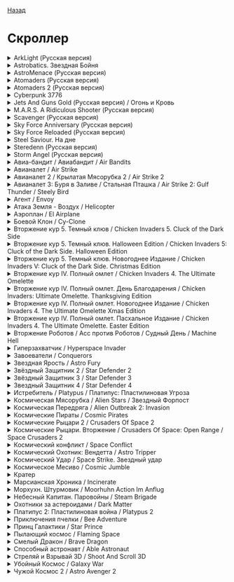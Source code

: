 [Назад](../README.md)

# Скроллер
<details>
  <summary>ArkLight (Русская версия)</summary>

| Жанр | Скроллер |
| - | - |
| URL | https://cloud.mail.ru/public/L4Ax/kvSqbGSb9/ArkLight%20%28%D0%A0%D1%83%D1%81%D1%81%D0%BA%D0%B0%D1%8F%20%D0%B2%D0%B5%D1%80%D1%81%D0%B8%D1%8F%29 |

> ArkLight - Интересный симбиоз скролл-шутера и арканоида. Проложите свой путь сквозь десятки разрушенных городов.
</details>

<details>
  <summary>Astrobatics. Звездная Бойня</summary>

| Жанр | Скроллер |
| - | - |
| URL | https://cloud.mail.ru/public/L4Ax/kvSqbGSb9/Astrobatics.%20%D0%97%D0%B2%D0%B5%D0%B7%D0%B4%D0%BD%D0%B0%D1%8F%20%D0%91%D0%BE%D0%B9%D0%BD%D1%8F |

> На космическом истребителе, вооруженном по последнему слову военной техники, игрок будет прокладывать себе дорогу через ад глобальной космической войны. Для уничтожения безжалостных захватчиков все средства хороши: лазеры, ракеты, кормовые пушки, бластеры веерной стрельбы и многое другое. Различные бонусы позволят модернизировать вооружение и защиту корабля, а истребление пары сотен противников даст дополнительную жизнь. Игроку стоит быть предельно внимательным, пролетая мимо неизвестных планет, ведь именно на них находятся основные оборонительные силы инопланетян, ракетные установки и метеоритные заводы, а окрестности всегда патрулирует парочка крейсеров.
</details>

<details>
  <summary>AstroMenace (Русская версия)</summary>

| Жанр | Скроллер |
| - | - |
| URL | https://cloud.mail.ru/public/L4Ax/kvSqbGSb9/AstroMenace%20%28%D0%A0%D1%83%D1%81%D1%81%D0%BA%D0%B0%D1%8F%20%D0%B2%D0%B5%D1%80%D1%81%D0%B8%D1%8F%29 |

> Любишь галактические игры? 22 уникальных корабля, 19 различных систем вооружения, 15 миссий, более 100 типов врагов, более 100 минут игрового времени, 3D графика - это не мечта заядлого любителя "стрелялок", а игра AstroMenace! В этой галактической игре тебе предстоит пройти 15 сложных, но интересных миссий и сразиться с огромным количеством врагов, каждый из которых не будет похож на предыдущего. Уникальное оружие, у каждого своя система защиты и нападения, свой стиль борьбы. В AstroMenace война будет жаркой!
</details>

<details>
  <summary>Atomaders (Русская версия)</summary>

| Жанр | Скроллер |
| - | - |
| URL | https://cloud.mail.ru/public/L4Ax/kvSqbGSb9/Atomaders%20%28%D0%A0%D1%83%D1%81%D1%81%D0%BA%D0%B0%D1%8F%20%D0%B2%D0%B5%D1%80%D1%81%D0%B8%D1%8F%29 |

> Проберитесь сквозь вражеские волны захватчиков и освободите планеты своей системы от иностранного вторжения киборгов! Почувствуйте непобедимую власть своего вооружения, разрушая киборгов и получая экстра-оружие. Почувствуйте гордость, когда главный фрегат захватчиков распадется на части под вашим огнем, которое найдет самое уязвимое место врага. Или убьете вы, или убьют вас!
</details>

<details>
  <summary>Atomaders 2 (Русская версия)</summary>

| Жанр | Скроллер |
| - | - |
| URL | https://cloud.mail.ru/public/L4Ax/kvSqbGSb9/Atomaders%202%20%28%D0%A0%D1%83%D1%81%D1%81%D0%BA%D0%B0%D1%8F%20%D0%B2%D0%B5%D1%80%D1%81%D0%B8%D1%8F%29 |

> Вторая часть добротного космического шутера. Мы думали, что навсегда прогнали пришельцев из из ближайшего космоса... до того дня, когда ваш патрульный корабль не обнаружил врата, ведущие в неизвестный сектор галактики. Теперь вы должны отразить атаки кибер-армии захватчиков, которые уже готовятся к завоеванию Земли. Используйте вражеское вооружение, найдите уязвимости громадных вражеских кораблей и перехватите контроль над их системой телепортации - защитите человечество любой ценой! В игре 11 длинных уровней, множество видов оружия и дополнительных возможностей, сложные боссы и впечатляющая 3D-графика, и вся полная оригинальная озвучка!
</details>

<details>
  <summary>Cyberpunk 3776</summary>

| Жанр | Скроллер |
| - | - |
| URL | https://cloud.mail.ru/public/L4Ax/kvSqbGSb9/Cyberpunk%203776 |

> Сражайся в космосе против толп дроидов в 3776 году. Твой штурмовой Киберпанк оснащен мощным оружием, а так же можно прокачивать его характеристики, чтобы увеличить боевую мощь. Кроме дроидов опасность могут составлять летящие обломки, которые можно облететь или уничтожить.
</details>

<details>
  <summary>Jets And Guns Gold (Русская версия) / Огонь и Кровь</summary>

| Жанр | Скроллер |
| - | - |
| URL | https://cloud.mail.ru/public/L4Ax/kvSqbGSb9/Jets%20And%20Guns%20Gold%20%28%D0%A0%D1%83%D1%81%D1%81%D0%BA%D0%B0%D1%8F%20%D0%B2%D0%B5%D1%80%D1%81%D0%B8%D1%8F%29 |

> Jets’n’Guns - один из лучших представителей аркадного жанра, обладающий невероятно красочной графикой, сочным звуком и забойным металлическим саундтреком от Machinae Supremacy. В этой футуристической игре вам предстоит стать пилотом космического корабля, вихрем пронестись по десятку планет и сразить орды врагов, оставив после себя только дымящиеся развалины и обломки.
</details>

<details>
  <summary>M.A.R.S. A Ridiculous Shooter (Русская версия)</summary>

| Жанр | Скроллер |
| - | - |
| URL | https://cloud.mail.ru/public/L4Ax/kvSqbGSb9/M.A.R.S.%20%D0%90%20Ridiculous%20Shooter%20%28%D0%A0%D1%83%D1%81%D1%81%D0%BA%D0%B0%D1%8F%20%D0%B2%D0%B5%D1%80%D1%81%D0%B8%D1%8F%29 |

> К 3547 году наступил мир во всем мире, но вот за пределами видимого пространства гремела Великая Война, которая таинственным образом задевает наш идеальный мир зайчиков и цветочков. Вот вам и предстоит защищать родные звездные системы от всяческих захватчиков. Игра выглядит очень качественно и эффектно.
</details>

<details>
  <summary>Scavenger (Русская версия)</summary>

| Жанр | Скроллер |
| - | - |
| URL | https://cloud.mail.ru/public/L4Ax/kvSqbGSb9/Scavenger%20%28%D0%A0%D1%83%D1%81%D1%81%D0%BA%D0%B0%D1%8F%20%D0%B2%D0%B5%D1%80%D1%81%D0%B8%D1%8F%29 |

> Сражайтесь с инопланетянами в 80 секторах, чтобы выбраться на свободу! Выберите один из 5 режимов игры, чтобы проверить свои способности управления кораблём! Двигайтесь быстро, стреляйте и уничтожайте своих врагов, проберитесь через все 80 секторов, чтобы найти источник энергии. Увлекательный геймплей в сочетании с высококачественным дизайном и захватывающими уровнями делают игру абсолютно не похожей на все остальные!
</details>

<details>
  <summary>Sky Force Anniversary (Русская версия)</summary>

| Жанр | Скроллер |
| - | - |
| URL | https://cloud.mail.ru/public/L4Ax/kvSqbGSb9/Sky%20Force%20Anniversary%20%28%D0%A0%D1%83%D1%81%D1%81%D0%BA%D0%B0%D1%8F%20%D0%B2%D0%B5%D1%80%D1%81%D0%B8%D1%8F%29 |

> Легендарная игра возвращается, чтобы отметить свою 10-летнюю годовщину в обновлённом, полностью переделанном, супер разрушающем стиле. На этот раз вам вновь предстоит пережить незабываемое приключение вместе с нашим экипажем космического корабля, и во время него встретиться с небывалым количеством врагов и противников, которые оказывают вам серьёзнейшее сопротивление. Сочетая популярность классических аркад со стрельбой с новейшими технологиями, Sky Force Anniversary предлагает необыкновенный шутер с невероятным новым социальным геймплеем.
</details>

<details>
  <summary>Sky Force Reloaded (Русская версия)</summary>

| Жанр | Скроллер |
| - | - |
| URL | https://cloud.mail.ru/public/L4Ax/kvSqbGSb9/Sky%20Force%20Reloaded%20%28%D0%A0%D1%83%D1%81%D1%81%D0%BA%D0%B0%D1%8F%20%D0%B2%D0%B5%D1%80%D1%81%D0%B8%D1%8F%29 |

> Sky Force Reloaded - отличный представитель жанра "скролл-шутер" с красивой графикой, насыщенным, но не раздражающим геймплеем. Постоянный экшен, взрывы, куча врагов и разнообразные боссы просто не дадут вам скучать. 9 разновидностей истребителей, среди которых вы точно найдете что-то под свой стиль игры. Также огромное количество всевозможного оружия, которое можно установить на свой самолет. Все это отлично разнообразит игру и заставляет постоянно к чему-то стремиться. Если хотите отличную аркадную стрелялку, тогда качайте Sky Force Reloaded!
</details>

<details>
  <summary>Steel Saviour. На дне</summary>

| Жанр | Скроллер |
| - | - |
| URL | https://cloud.mail.ru/public/L4Ax/kvSqbGSb9/Steel%20Saviour.%20%D0%9D%D0%B0%20%D0%B4%D0%BD%D0%B5 |

> Рев турбореактивных двигателей разрывает барабанные перепонки, но это мелочь, на которую не стоит обращать внимание! Пилоту фантастического подземного истребителя не нужен абсолютный слух. Штурвал рвется из рук, и вот тут уже нельзя дать слабину. Пулеметы раскалены, палец, кажется сросся с гашеткой! Бомбы разносят в кашу вражеские строения, полчища перехватчиков пытаются остановит вас, но годы обучения в элитной школе спецназа не прошли даром. Груды искареженного железа падают в бездну, трусливые враги отправляются вслед за ними. Вы продолжаете миссию очищения мира от коварных злодеев и ужасных монстров! Подземный Ад будет разрушен!
</details>

<details>
  <summary>Steredenn (Русская версия)</summary>

| Жанр | Скроллер |
| - | - |
| URL | https://cloud.mail.ru/public/L4Ax/kvSqbGSb9/Steredenn%20%28%D0%A0%D1%83%D1%81%D1%81%D0%BA%D0%B0%D1%8F%20%D0%B2%D0%B5%D1%80%D1%81%D0%B8%D1%8F%29 |

> Все как многие любят: космос, пиксели, куча врагов и мощные пушки. Steredenn – это отличный представитель Shoot'em up жанра. Самые различные враги и сложные интересные боссы, которые бросают вызов и заставляют вас возвращаться к игре снова и снова пока не одолеете босса. Скучно играть одному - не беда, в игре есть возможность позвать друга (режим разделенного экрана) и проверить свои навыки в компании другого игрока. На первый взгляд Steredenn может показаться очередной пиксельной подделкой, но игра получила престижные награды и хорошие оценки игроков. Так что, вам точно стоит попробовать!
</details>

<details>
  <summary>Storm Angel (Русская версия)</summary>

| Жанр | Скроллер |
| - | - |
| URL | https://cloud.mail.ru/public/L4Ax/kvSqbGSb9/Storm%20Angel%20%28%D0%A0%D1%83%D1%81%D1%81%D0%BA%D0%B0%D1%8F%20%D0%B2%D0%B5%D1%80%D1%81%D0%B8%D1%8F%29 |

> Аркадный скроллер. Управление клавиатурой или джойстиком. Космический кораблик "Storm Angel" борется с коварными инопланетянами, расстреливая их сначала над земными колониями, а затем и над алиенскими планетами. Стандартный путь космического самурая. Все действо разделено на 13 уровней (4 эпизода + финал), в конце каждого нас ждет или босс, или просто мощная толпа врагов.
</details>

<details>
  <summary>Авиа-бандит / Авиабандит / Air Bandits</summary>

| Жанр | Скроллер |
| - | - |
| URL | https://cloud.mail.ru/public/L4Ax/kvSqbGSb9/%D0%90%D0%B2%D0%B8%D0%B0-%D0%B1%D0%B0%D0%BD%D0%B4%D0%B8%D1%82 |

> Эта воздушная аркада перенесет вас в самый центр ожесточенного военного конфликта. Бои между двумя государствами длятся уже не первый год, но никому не удается одержать верх. Вам предстоит отправиться в опасный рейд по вражеским тылам, чтобы сломить сопротивление противника и изменить ход всей войны.
</details>

<details>
  <summary>Авианалет / Air Strike</summary>

| Жанр | Скроллер |
| - | - |
| URL | https://cloud.mail.ru/public/L4Ax/kvSqbGSb9/%D0%90%D0%B2%D0%B8%D0%B0%D0%9D%D0%B0%D0%BB%D0%B5%D1%82 |

> В этой трехмерной компьютерной аркаде вам предстоит выполнить очень ответственную миссию — уничтожить боевую технику, оружейные фабрики и сопутствующую инфраструктуру опасной террористической организации N.I.T.O. Действовать придется в одиночку, а противник не дремлет: все оружейные заводы находятся под защитой мощных зенитных систем и вражеских военно-воздушных сил. Чтобы выжить в этом сражении — положитесь на свое летное мастерство и мощное вооружение вертолета: пулеметы, пушки и ракеты, свойства которых вы сможете улучшать при помощи бонусов.
</details>

<details>
  <summary>Авианалет 2 / Крылатая Мясорубка 2 / Air Strike 2</summary>

| Жанр | Скроллер |
| - | - |
| URL | https://cloud.mail.ru/public/L4Ax/kvSqbGSb9/%D0%90%D0%B2%D0%B8%D0%B0%D0%9D%D0%B0%D0%BB%D0%B5%D1%82%202 |

> Несколько часов назад спутик наблюдения наших ВВС был сбит неопознанной ракетой. Сенсоры установили, что она была запущена с хорошо замаскированной базы террористической группировки N.I.T.O. Вам поручено прорваться к этой цели сквозь плотных заградительный огонь вражеских батарей и уничтожить ее. Однако выполнить миссию непросто — все подступы к базе охраняет не только легкая техника, но и авианосцы, и огромные танки-крепости. Одолеть столь серьезных противников вам помогут 6 новейших вертолетов, оснащенных боевыми лазерами, скорострельными ракетницами и другим супероружием.
</details>

<details>
  <summary>Авианалет 3: Буря в Заливе / Стальная Пташка / Air Strike 2: Gulf Thunder / Steely Bird</summary>

| Жанр | Скроллер |
| - | - |
| URL | https://cloud.mail.ru/public/L4Ax/kvSqbGSb9/%D0%90%D0%B2%D0%B8%D0%B0%D0%BD%D0%B0%D0%BB%D0%B5%D1%82%203.%20%D0%91%D1%83%D1%80%D1%8F%20%D0%B2%20%D0%97%D0%B0%D0%BB%D0%B8%D0%B2%D0%B5 |

> Продолжение легендарной серии трехмерных аркадных шутеров. На этот раз террористы готовят свои страшные атаки на территории Ирака. Командование вооруженными силами узнает примерный район дислокации вражеской армии. Вам поручают для начала совершить разведывательный полет в этот район, и вы сразу же встречаете ожесточенный отпор. Всевозможная оборонительная техника – танки, джипы, катера, вертолеты – всеми силами стараются не пропустить вас в глубь своей территории.
</details>

<details>
  <summary>Агент / Envoy</summary>

| Жанр | Скроллер |
| - | - |
| URL | https://cloud.mail.ru/public/L4Ax/kvSqbGSb9/%D0%90%D0%B3%D0%B5%D0%BD%D1%82 |

> События происходят в космосе, где-то между планетами Земля и Альфа Центавра. После неизвестного аномального воздействия и нападения инопланетных сил, главный авианесущий крейсер погибает, но вам удается спастись на крупном истребителе и этот космический корабль, единственный шанс добраться домой.
</details>

<details>
  <summary>Атака Земля - Воздух / Helicopter</summary>

| Жанр | Скроллер |
| - | - |
| URL | https://cloud.mail.ru/public/L4Ax/kvSqbGSb9/%D0%90%D1%82%D0%B0%D0%BA%D0%B0%20%D0%97%D0%B5%D0%BC%D0%BB%D1%8F%20-%20%D0%92%D0%BE%D0%B7%D0%B4%D1%83%D1%85 |

> Ты пилот боевого вертолета, оснащенного тяжелым вооружением и специальными приборами для борьбы с врагом. Новые отряды террористов грозятся уничтожить жизнь на планете! Они построили новые военные заводы и технику для воплощения своих коварных замыслов. Тебе поручили ответственное задание стереть с лица земли секретные базы противника и фабрики по производству оружия. У тебя две цели выжить самому и ликвидировать как можно больше террористов. Командование будет помогать тебе с экипировкой и ракетными установками на твоем вертолете. Набирай очки и не забывай о звездах, которые остаются после уничтожения некоторой вражеской техники.
</details>

<details>
  <summary>Аэроплан / El Airplane</summary>

| Жанр | Скроллер |
| - | - |
| URL | https://cloud.mail.ru/public/L4Ax/kvSqbGSb9/%D0%90%D1%8D%D1%80%D0%BE%D0%BF%D0%BB%D0%B0%D0%BD |

> Главный герой этой игры — веселый и отважный пилот, которому предстоит сразиться с множеством странных, вредных, но очень смешных противников. Они кидаются в него шкафами, стреляют из пушек и сооружают воздушные преграды. Но, благодаря своему маневренному самолету, который вооружен двумя видами оружия, наш герой преодолеет любые опасности.
</details>

<details>
  <summary>Боевой Клон / Cy-Clone</summary>

| Жанр | Скроллер |
| - | - |
| URL | https://cloud.mail.ru/public/L4Ax/kvSqbGSb9/%D0%91%D0%BE%D0%B5%D0%B2%D0%BE%D0%B9%20%D0%BA%D0%BB%D0%BE%D0%BD |

> Необычный спейс-шутер с банальным сюжетом. Земля в опасности - приближается армия инопланетян, а человечество не может противопоставить буквально ничего против их продвинутых технологий. Вам доверено управление экспериментальным прототипом нового вида вооружения - сфера, способная клонировать чужие корабли и использовать силы врага против него самого. Теперь вы - единственная надежда планеты...
</details>

<details>
  <summary>Вторжение кур 5. Темный клюв / Chicken Invaders 5. Cluck of the Dark Side</summary>

| Жанр | Скроллер |
| - | - |
| URL | https://cloud.mail.ru/public/L4Ax/kvSqbGSb9/%D0%92%D1%82%D0%BE%D1%80%D0%B6%D0%B5%D0%BD%D0%B8%D0%B5%20%D0%BA%D1%83%D1%80%205.%20%D0%A2%D0%B5%D0%BC%D0%BD%D1%8B%D0%B9%20%D0%BA%D0%BB%D1%8E%D0%B2 |

> Дайте отпор наглым пернатым захватчикам, планирующим лишить Землю солнечного света! Уничтожайте налетающие одна за одной волны петухов, кур, цыплят и прочих неприятелей, отстреливая их из 13 видов оружия! Уворачивайтесь от их помета и яиц, ловите выпадающий провиант и золотые ключи, меняйте оружие по ходу боя – для того, чтобы выжить и спасти планету, придется хорошенько подвигаться! Готовы к сражениям? Куры уже на горизонте!
</details>

<details>
  <summary>Вторжение кур 5. Темный клюв. Halloween Edition / Chicken Invaders 5: Cluck of the Dark Side. Halloween Edition</summary>

| Жанр | Скроллер |
| - | - |
| URL | https://cloud.mail.ru/public/L4Ax/kvSqbGSb9/%D0%92%D1%82%D0%BE%D1%80%D0%B6%D0%B5%D0%BD%D0%B8%D0%B5%20%D0%BA%D1%83%D1%80%205.%20%D0%A2%D0%B5%D0%BC%D0%BD%D1%8B%D0%B9%20%D0%BA%D0%BB%D1%8E%D0%B2.%20Halloween%20Edition |

> Вы оказались в самом центре межгалактической войны людей и кур. Ваша миссия - отразить атаки агрессоров и предотвратить вторжение пернатых на Землю. У вас есть мобильный космический корабль, дизайн которого можно изменить на свой вкус, а также ультрасовременное оружие: вулканические пулеметы, плазменные винтовки и бомбометы. Удачи!
</details>

<details>
  <summary>Вторжение кур 5. Темный клюв. Новогоднее Издание / Chicken Invaders V: Cluck of the Dark Side. Christmas Edition</summary>

| Жанр | Скроллер |
| - | - |
| URL | https://cloud.mail.ru/public/L4Ax/kvSqbGSb9/%D0%92%D1%82%D0%BE%D1%80%D0%B6%D0%B5%D0%BD%D0%B8%D0%B5%20%D0%BA%D1%83%D1%80%205.%20%D0%A2%D0%B5%D0%BC%D0%BD%D1%8B%D0%B9%20%D0%BA%D0%BB%D1%8E%D0%B2.%20%D0%9D%D0%BE%D0%B2%D0%BE%D0%B3%D0%BE%D0%B4%D0%BD%D0%B5%D0%B5%20%D0%98%D0%B7%D0%B4%D0%B0%D0%BD%D0%B8%D0%B5 |

> Когда солнце садится в канун Рождества, каждый человек на Земле с нетерпением ждет рождественского утра. Но межгалактический куриный отряд снова нацелил свои клювы на Землю и вынашивает план, чтобы этот рассвет не наступил никогда. Нет открывания подарков на Рождество утром, нет катаний на санях и рождественского ужина. Нет, не бывать этому! Похоже, вам снова придется прийти на помощь землянам и спасти Рождество.
</details>

<details>
  <summary>Вторжение кур IV. Полный омлет / Chicken Invaders 4. The Ultimate Omelette</summary>

| Жанр | Скроллер |
| - | - |
| URL | https://cloud.mail.ru/public/L4Ax/kvSqbGSb9/%D0%92%D1%82%D0%BE%D1%80%D0%B6%D0%B5%D0%BD%D0%B8%D0%B5%20%D0%BA%D1%83%D1%80%20IV.%20%D0%9F%D0%BE%D0%BB%D0%BD%D1%8B%D0%B9%20%D0%BE%D0%BC%D0%BB%D0%B5%D1%82 |

> Я помню день вторжения слишком хорошо... Воспоминания еще горят глубоко, как пряный запах куриных крылышек. Они прибыли без предупреждения, их перья затемнили солнце...
</details>

<details>
  <summary>Вторжение кур IV. Полный омлет. День Благодарения / Chicken Invaders: Ultimate Omelette. Thanksgiving Edition</summary>

| Жанр | Скроллер |
| - | - |
| URL | https://cloud.mail.ru/public/L4Ax/kvSqbGSb9/%D0%92%D1%82%D0%BE%D1%80%D0%B6%D0%B5%D0%BD%D0%B8%D0%B5%20%D0%BA%D1%83%D1%80%20IV.%20%D0%9F%D0%BE%D0%BB%D0%BD%D1%8B%D0%B9%20%D0%BE%D0%BC%D0%BB%D0%B5%D1%82.%20%D0%94%D0%B5%D0%BD%D1%8C%20%D0%91%D0%BB%D0%B0%D0%B3%D0%BE%D0%B4%D0%B0%D1%80%D0%B5%D0%BD%D0%B8%D1%8F |

> Индейки восстали три года назад. Не случайно, именно тогда человечество в последний раз праздновало День Благодарения и вкушало жаренное мясо птицы... Мы должны были предвидеть революцию. Собственно она и стала логическим завершением нашего многолетнего угнетения индеек. Годы нарезки, рубки и жарки оставили неисправимый отпечаток в памяти пернатых. Даже сейчас, когда вспыхнула революция, мы думали, что победить этих неуклюжих воинов будет очень легко. Но, как выяснилось, индейки обзавелись посторонней помощью своих межгалактических собратьев. Они были куда умнее, организованнее и технологически продвинутее. И они были беспощадны... Пришло время побороться за наше наследственное право на жареную индейку! Сможете ли Вы одержать победу над подлыми пернатыми и вернуть человечеству его законный праздник? Или вы в конечном итоге станете лишь одним из блюд в межгалактическом ресторане индеек? Узнайте это прямо сейчас.
</details>

<details>
  <summary>Вторжение кур IV. Полный омлет. Новогоднее Издание / Chicken Invaders 4. The Ultimate Omelette Xmas Edition</summary>

| Жанр | Скроллер |
| - | - |
| URL | https://cloud.mail.ru/public/L4Ax/kvSqbGSb9/%D0%92%D1%82%D0%BE%D1%80%D0%B6%D0%B5%D0%BD%D0%B8%D0%B5%20%D0%BA%D1%83%D1%80%20IV.%20%D0%9F%D0%BE%D0%BB%D0%BD%D1%8B%D0%B9%20%D0%BE%D0%BC%D0%BB%D0%B5%D1%82.%20%D0%9D%D0%BE%D0%B2%D0%BE%D0%B3%D0%BE%D0%B4%D0%BD%D0%B5%D0%B5%20%D0%98%D0%B7%D0%B4%D0%B0%D0%BD%D0%B8%D0%B5 |

> Это произошло прямо в новогоднюю ночь... Они снова напали! Эти куры! Они прибыли без предупреждения, их перья затемнили звезды! Межгалактические цыплята вторглись в новогоднюю ночь на землю, чтобы наказать человечество за притеснение их земных братьев по праздникам. Скорее! Вас ждет увлекательное путешествие по 12 звездным системам, 120 атак.
</details>

<details>
  <summary>Вторжение кур IV. Полный омлет. Пасхальное Издание / Chicken Invaders 4. The Ultimate Omelette. Easter Edition</summary>

| Жанр | Скроллер |
| - | - |
| URL | https://cloud.mail.ru/public/L4Ax/kvSqbGSb9/%D0%92%D1%82%D0%BE%D1%80%D0%B6%D0%B5%D0%BD%D0%B8%D0%B5%20%D0%BA%D1%83%D1%80%20IV.%20%D0%9F%D0%BE%D0%BB%D0%BD%D1%8B%D0%B9%20%D0%BE%D0%BC%D0%BB%D0%B5%D1%82.%20%D0%9F%D0%B0%D1%81%D1%85%D0%B0%D0%BB%D1%8C%D0%BD%D0%BE%D0%B5%20%D0%98%D0%B7%D0%B4%D0%B0%D0%BD%D0%B8%D0%B5 |

> Они пришли без предупреждения, c угрожающим видом, с взъерошенными перьями и полностью затмили солнце... Вам предстоит в который раз остановить межгалактическое вторжение кур в Пасхальной версии четвертой части отличной аркады "Chicken Invaders"! Я помню день вторжения слишком хорошо... Воспоминания еще горят глубоко, как пряный запах куриных крылышек. Они прибыли без предупреждения, их перья затемнили солнце...
</details>

<details>
  <summary>Вторжение Роботов / Асс против Роботов / Судный День / Machine Hell</summary>

| Жанр | Скроллер |
| - | - |
| URL | https://cloud.mail.ru/public/L4Ax/kvSqbGSb9/%D0%92%D1%82%D0%BE%D1%80%D0%B6%D0%B5%D0%BD%D0%B8%D0%B5%20%D1%80%D0%BE%D0%B1%D0%BE%D1%82%D0%BE%D0%B2 |

> Раньше эта игра была на нашем портале под названием "Асс против Роботов". Эта игра была выпущена MyPlayCity. Потом выпустили ее подназванием "Судный День". Теперь же представляем полновесную русскую версию этой же игры под названием "Вторжение Роботов". Игра, повествующая о неравных боях между храбрым пилотом-одиночкой и инопланетными киборгами. Внеземная цивилизация за считанные дни захватила Землю, но пока гудят двигатели вашего истребителя, шанс вернуть родную планету еще есть. Помогите храброму герою освободить человечество от гнета роботов-пришельцев.
</details>

<details>
  <summary>Гиперзахватчик / Hyperspace Invader</summary>

| Жанр | Скроллер |
| - | - |
| URL | https://cloud.mail.ru/public/L4Ax/kvSqbGSb9/%D0%93%D0%B8%D0%BF%D0%B5%D1%80%D0%B7%D0%B0%D1%85%D0%B2%D0%B0%D1%82%D1%87%D0%B8%D0%BA |

> Многолетнее противостояние военно-космических сил человечества с войсками пришельцами окончилось разгромом армии Земли. Спасти родную планету можно лишь при помощи последнего оставшегося истребителя. Уничтожьте шесть хорошо охраняемых космических станций инопланетян и развейте в пыль все боевые корабли противника. В выполнении миссии помогут различные бонусы, с помощью которых ваш истребитель станет настоящим космическим рейдером. Особую прелесть этой аркаде придает возможность изменять угол обзора поля битвы.
</details>

<details>
  <summary>Завоеватели / Conquerors</summary>

| Жанр | Скроллер |
| - | - |
| URL | https://cloud.mail.ru/public/L4Ax/kvSqbGSb9/%D0%97%D0%B0%D0%B2%D0%BE%D0%B5%D0%B2%D0%B0%D1%82%D0%B5%D0%BB%D0%B8 |

> Перед тобой игра про завоевание, которая представляет собой классический шутер, действие которого разворачивается в космосе. Управляя одним из кораблей вторжения, ты будешь пробиваться сквозь полчища врагов ради единственной цели - увидеть прах разрушенного мира под своими ногами. Превосходная динамика геймплея наряду с простым управлением доставят много приятных моментов при прохождении этой игры про завоевание. Уникальные боссы в конце каждого уровня не дадут заскучать и не сведут прохождение игры к простому кликанью мышкой, ведь для каждого босса необходимо придумать свою тактику маневрирования и ведения огня. Уровни с каждым разом становятся все сложнее и динамичнее, и ты испытаешь настоящую радость победы, сокрушив последнего противника. Красочная графика, симпатичные эффекты и сияющая глубина космоса подарят тебе еще и эстетическое наслаждение.
</details>

<details>
  <summary>Звездная Ярость / Astro Fury</summary>

| Жанр | Скроллер |
| - | - |
| URL | https://cloud.mail.ru/public/L4Ax/kvSqbGSb9/%D0%97%D0%B2%D0%B5%D0%B7%D0%B4%D0%BD%D0%B0%D1%8F%20%D0%AF%D1%80%D0%BE%D1%81%D1%82%D1%8C |

> В этой игре вам предстоит помочь пилоту небольшого космического истребителя уничтожить эскадру боевых инопланетных кораблей, готовящих вторжение на Землю. Впереди вас ждет 100 увлекательных уровней и множество сражений с превосходящими силами противника.
</details>

<details>
  <summary>Звёздный Защитник 2 / Star Defender 2</summary>

| Жанр | Скроллер |
| - | - |
| URL | https://cloud.mail.ru/public/L4Ax/kvSqbGSb9/%D0%97%D0%B2%D0%B5%D0%B7%D0%B4%D0%BD%D1%8B%D0%B9%20%D0%B7%D0%B0%D1%89%D0%B8%D1%82%D0%BD%D0%B8%D0%BA%202 |

> В начале XXIII века инопланетяне одним мощным ударом уничтожили военно-космические силы Земли. Вам предстоит нанести ответный "визит вежливости" и обратить в пыль тысячи боевых вражеских космолетов. Справиться с этой миссией вам поможет удивительная особенность вашего истребителя, который способен улучшать свои характеристики прямо во время боя, собирая среди обломков вражеских кораблей уцелевшее оружие и фрагменты силовой брони.
</details>

<details>
  <summary>Звёздный Защитник 3 / Star Defender 3</summary>

| Жанр | Скроллер |
| - | - |
| URL | https://cloud.mail.ru/public/L4Ax/kvSqbGSb9/%D0%97%D0%B2%D0%B5%D0%B7%D0%B4%D0%BD%D1%8B%D0%B9%20%D0%B7%D0%B0%D1%89%D0%B8%D1%82%D0%BD%D0%B8%D0%BA%203 |

> Пришло время для отражения очередной атаки инопланетных существ. На этот раз они еще более коварны и сильны. Но и вы с тех пор кое-чему научились! Новые виды оружия, разнообразные дополнительные бонусы – есть, что противопоставить захватчикам! Ракеты теперь всего лишь детский лепет по сравнению с атомными бомбами, энергетическими шарами и самонаводящимися лазерами.
</details>

<details>
  <summary>Звездный Защитник 4 / Star Defender 4</summary>

| Жанр | Скроллер |
| - | - |
| URL | https://cloud.mail.ru/public/L4Ax/kvSqbGSb9/%D0%97%D0%B2%D0%B5%D0%B7%D0%B4%D0%BD%D1%8B%D0%B9%20%D0%B7%D0%B0%D1%89%D0%B8%D1%82%D0%BD%D0%B8%D0%BA%204 |

> Пришельцы с планеты Инсектус готовят новое вторжение на Землю. Отправляйтесь в галактику Даркфог, чтобы уничтожить вражеский космофлот. Действовать придется в одиночку, но пополнить запасы оружия и брони можно прямо на поле битвы. Для этого собирайте бонусы, выпадающие из разбитых кораблей противника.
</details>

<details>
  <summary>Истребитель / Platypus / Платипус: Пластилиновая Угроза</summary>

| Жанр | Скроллер |
| - | - |
| URL | https://cloud.mail.ru/public/L4Ax/kvSqbGSb9/%D0%98%D1%81%D1%82%D1%80%D0%B5%D0%B1%D0%B8%D1%82%D0%B5%D0%BB%D1%8C |

> Расслабляться должен каждый человек. Переключать нервы в "режим ожидания", удобно садиться в кресло, ставить на стол чашку кофе - и заниматься интересным делом, всегда приносящим удовольствие. Например, играть в "Истребитель", где на фоне прекрасных пластилиновых пейзажей лавирует самолет, уклоняясь от инопланетных воздушных кораблей и сбивая их меткими выстрелами. Как же приятно осознавать, что одинокий пилот способен справиться с сотнями и даже тысячами неприятелей. И вдвойне приятно, что стать асом может каждый вас - нужно только немного постараться!
</details>

<details>
  <summary>Космическая Мясорубка / Alien Stars / Звездный Форпост</summary>

| Жанр | Скроллер |
| - | - |
| URL | https://cloud.mail.ru/public/L4Ax/kvSqbGSb9/%D0%9A%D0%BE%D1%81%D0%BC%D0%B8%D1%87%D0%B5%D1%81%D0%BA%D0%B0%D1%8F%20%D0%BC%D1%8F%D1%81%D0%BE%D1%80%D1%83%D0%B1%D0%BA%D0%B0 |

> Ох, как давно мы с Вами не играли в хорошенький скроллер! Стрелялка Космическая мясорубка полностью оправдывает свое название: сотни врагов, тысячи взрывов, миллионы трассеров от пуль, бесконечный драйв и совершенно сумасшедший игровой процесс. Попасть во врага нелегко, избежать попадания вражеских снарядов сложно, поймать вовремя бонусы или дополнительное оружие крайне трудно, а оторваться от самой игры почти невозможно!
</details>

<details>
  <summary>Космическая Передряга / Alien Outbreak 2: Invasion</summary>

| Жанр | Скроллер |
| - | - |
| URL | https://cloud.mail.ru/public/L4Ax/kvSqbGSb9/%D0%9A%D0%BE%D1%81%D0%BC%D0%B8%D1%87%D0%B5%D1%81%D0%BA%D0%B0%D1%8F%20%D0%9F%D0%B5%D1%80%D0%B5%D0%B4%D1%80%D1%8F%D0%B3%D0%B0 |

> Космическая передряга рассказывает о новых приключениях отважного пилота-космолетчика. Ему предстоит защитить систему Галарион от атаки четырех враждебных рас инопланетян, отправивших в атаку более сорока разновидностей боевых кораблей. В каждой из восьми миссий игры придется разгромить девять волн атакующих вражеских истребителей и выиграть захватывающий поединок с космической крепостью.
</details>

<details>
  <summary>Космические Пираты / Cosmic Pirates</summary>

| Жанр | Скроллер |
| - | - |
| URL | https://cloud.mail.ru/public/L4Ax/kvSqbGSb9/%D0%9A%D0%BE%D1%81%D0%BC%D0%B8%D1%87%D0%B5%D1%81%D0%BA%D0%B8%D0%B5%20%D0%9F%D0%B8%D1%80%D0%B0%D1%82%D1%8B |

> Настоящие пиратские приключения в космосе! Жозе, Стелла и Капитан - давно сложившаяся команда отчаянных пиратов. Узнав о возможности ограбления военного крейсера со "сверхценным" грузом на борту, наши друзья решают испытать свою судьбу, и пойти на это рискованное дело. Знали бы они, куда заведет их такое решение! Вместе с героями пиратами в этой скачиваемой игре тебе предстоит пережить настоящие приключения: в одиночку уничтожить целый флот врага, побывать в самых невероятных мирах, и, конечно же, сразиться с огромными злыми главарями.
</details>

<details>
  <summary>Космические Рыцари 2 / Crusaders Of Space 2</summary>

| Жанр | Скроллер |
| - | - |
| URL | https://cloud.mail.ru/public/L4Ax/kvSqbGSb9/%D0%9A%D0%BE%D1%81%D0%BC%D0%B8%D1%87%D0%B5%D1%81%D0%BA%D0%B8%D0%B5%20%D1%80%D1%8B%D1%86%D0%B0%D1%80%D0%B8%202 |

> Вновь неспокойно в галактике. На отдаленной планете пришельцы основали базу и готовят новое вторжение, стремясь превратить нашу планету в горячую точку. Вам предстоит расстроить планы врага, а для этого придется покрепче взяться за штурвал космического истребителя и нанести упреждающий удар в логово противника.
</details>

<details>
  <summary>Космические Рыцари. Вторжение / Crusaders Of Space: Open Range / Space Crusaders 2</summary>

| Жанр | Скроллер |
| - | - |
| URL | https://cloud.mail.ru/public/L4Ax/kvSqbGSb9/%D0%9A%D0%BE%D1%81%D0%BC%D0%B8%D1%87%D0%B5%D1%81%D0%BA%D0%B8%D0%B5%20%D1%80%D1%8B%D1%86%D0%B0%D1%80%D0%B8.%20%D0%92%D1%82%D0%BE%D1%80%D0%B6%D0%B5%D0%BD%D0%B8%D0%B5 |

> Эта игра продолжает рассказ об увлекательных приключениях космических рыцарей. На этот раз Вам предстоит стать благородным космическим воином и отправиться в далекое и опасное путешествие. Неважно, есть ли у вас фамильный герб и оруженосец — главное, что у вас есть ваш боевой корабль, на котором вы сможете разведать глубины космоса и в бою добыть себе воинскую славу и богатство.
</details>

<details>
  <summary>Космический конфликт / Space Conflict</summary>

| Жанр | Скроллер |
| - | - |
| URL | https://cloud.mail.ru/public/L4Ax/kvSqbGSb9/%D0%9A%D0%BE%D1%81%D0%BC%D0%B8%D1%87%D0%B5%D1%81%D0%BA%D0%B8%D0%B9%20%D0%BA%D0%BE%D0%BD%D1%84%D0%BB%D0%B8%D0%BA%D1%82 |

> Защити планету от враждебных пришельцев в потрясающей игре Космический Конфликт! Построй свою боевую платформу и приобрети все, что пригодится в бою, – модули, многочисленные пушки, различные обшивки. Когда платформа готова – вступай в бой. В игре ты сможешь выбрать подходящий уровень – легкий, нормальный, тяжелый. Есть к чему стремиться! Тебе также будет доступно обучение. Многочисленные достижения превратят игровой процесс в настоящее удовольствие. Выполни все миссии в невероятной игре Космический Конфликт и спаси планету!
</details>

<details>
  <summary>Космический Охотник: Вендетта / Astro Tripper</summary>

| Жанр | Скроллер |
| - | - |
| URL | https://cloud.mail.ru/public/L4Ax/kvSqbGSb9/%D0%9A%D0%BE%D1%81%D0%BC%D0%B8%D1%87%D0%B5%D1%81%D0%BA%D0%B8%D0%B9%20%D0%9E%D1%85%D0%BE%D1%82%D0%BD%D0%B8%D0%BA.%20%D0%92%D0%B5%D0%BD%D0%B4%D0%B5%D1%82%D1%82%D0%B0 |

> Война изменила всё. Родная планета в руинах, галактика непригодна для жизни. У тебя больше нет дома, нет друзей, нет будущего. Всё, что у тебя осталось – это истребитель и жгучее желание мстить. Стреляй, маневрируй, уворачивайся и снова стреляй – освободи свой гнев, обрушь на врагов всю свою ярость. В ваших руках игра от признанных мастеров жанра аркадных боевиков – студии PomPom Games. Они делают ураганные аркады для всех платформ уже больше 8 лет. Бешеный темп, яркость и красочность вкупе с завлекающим игровым процессом – всё это визитная карточка проектов студии.
</details>

<details>
  <summary>Космический Удар / Space Strike. Звездный удар</summary>

| Жанр | Скроллер |
| - | - |
| URL | https://cloud.mail.ru/public/L4Ax/kvSqbGSb9/%D0%9A%D0%BE%D1%81%D0%BC%D0%B8%D1%87%D0%B5%D1%81%D0%BA%D0%B8%D0%B9%20%D1%83%D0%B4%D0%B0%D1%80 |

> В этой увлекательной космической аркаде вам предстоит стать пилотом элитного отряда истребителей. На вас возложена задача произвести разведывательный полет над поверхностью Луны. В результате вы понимаете, что некие вражеские силы осуществили вторжение на планету. И вам, как самому опытному пилоту, поручено уничтожить неприятельские истребители и наземную технику.
</details>

<details>
  <summary>Космическое Месиво / Cosmic Jumble</summary>

| Жанр | Скроллер |
| - | - |
| URL | https://cloud.mail.ru/public/L4Ax/kvSqbGSb9/%D0%9A%D0%BE%D1%81%D0%BC%D0%B8%D1%87%D0%B5%D1%81%D0%BA%D0%BE%D0%B5%20%D0%9C%D0%B5%D1%81%D0%B8%D0%B2%D0%BE |

> "Космическое Месиво" - классическая игра жанра космо-скроллер. Вражеские космические войска атаковали межгалактическую станцию землян. Ты единственный выживший пилот. Теперь ты один противостоишь целой армии! Подмогой будут оставленные в разных частях станции запасы оружия. Будь внимателен и не пропусти их! Игра "Космическое Месиво" - это сочетание простоты, качественной графики, экшена и захватывающей музыки.
</details>

<details>
  <summary>Кратер</summary>

| Жанр | Скроллер |
| - | - |
| URL | https://cloud.mail.ru/public/L4Ax/kvSqbGSb9/%D0%9A%D1%80%D0%B0%D1%82%D0%B5%D1%80 |

> 2074 год. Астрономы всего мира наблюдают, как астероид врезается в поверхность Марса, оставляя огромный кратер. Облака пыли и пара скрывают поверхность планеты на многие месяцы. Теряется связь со всеми марсианскими исследовательскими станциями. Когда атмосфера Марса проясняется, земляне посылают новые корабли к красной планете. То, что они успели передать, повергает всех в шок...
</details>

<details>
  <summary>Марсианская Хроника / Incinerate</summary>

| Жанр | Скроллер |
| - | - |
| URL | https://cloud.mail.ru/public/J3fR/iHq2vSnKm/%D0%9C%D0%B0%D1%80%D1%81%D0%B8%D0%B0%D0%BD%D1%81%D0%BA%D0%B0%D1%8F%20%D1%85%D1%80%D0%BE%D0%BD%D0%B8%D0%BA%D0%B0 |

> Пришельцы строят базы на поверхности Марса, подготавливая плацдарм для атаки на Землю. Противника нужно остановить любой ценой! В этой космической стрелялке вам предстоит сразиться с силами врага и уничтожить его заводы и фабрики по производству вооружений. Судьба всей планеты зависит от вас!
</details>

<details>
  <summary>Морхухн. Штурмовик / Moorhuhn Action Im Anflug</summary>

| Жанр | Скроллер |
| - | - |
| URL | https://cloud.mail.ru/public/J3fR/iHq2vSnKm/%D0%9C%D0%BE%D1%80%D1%85%D1%83%D1%85%D0%BD.%20%D0%A8%D1%82%D1%83%D1%80%D0%BC%D0%BE%D0%B2%D0%B8%D0%BA |

> Морхухн снова с нами! Теперь этот храбрец решил покорить воздушные просторы. Коварные инопланетяне осмелились похитить его шляпу из кожи носорога. Им придется дорого заплатить за эту наглую выходку. Скорее вырвите чудесную вещицу из лап коварных пришельцев!
</details>

<details>
  <summary>Небесный Капитан. Паровойны / Steam Brigade</summary>

| Жанр | Скроллер |
| - | - |
| URL | https://cloud.mail.ru/public/J3fR/iHq2vSnKm/%D0%9D%D0%B5%D0%B1%D0%B5%D1%81%D0%BD%D1%8B%D0%B9%20%D0%9A%D0%B0%D0%BF%D0%B8%D1%82%D0%B0%D0%BD.%20%D0%9F%D0%B0%D1%80%D0%BE%D0%B2%D0%BE%D0%B9%D0%BD%D1%8B |

> Небесный Капитан – Паровойны заставляет вспомнить о незамысловатых, но увлекательных двумерных аркадах прошлого века. На игровом поле расположены две фабрики — дружественная и враждебная. Игрок управляет небольшим дирижаблем, к днищу которого прикреплен магнит. Задача — захватить вражеский завод, сбросив на него специально обученного инженера. Противник, естественно, тоже не дремлет: ведет зенитный огонь и посылает на штурм наших позиций войска. Мы, соответственно, подавляем его огневые точки своей армией, которую заказываем тут же, на заводе, за игровую валюту (начисляется автоматически с течением времени). Причем все это — в абсолютном 2D. Не игра, а тот еще наркотик.
</details>

<details>
  <summary>Охотники за астероидами / Dark Matter</summary>

| Жанр | Скроллер |
| - | - |
| URL | https://cloud.mail.ru/public/J3fR/iHq2vSnKm/%D0%9E%D1%85%D0%BE%D1%82%D0%BD%D0%B8%D0%BA%D0%B8%20%D0%B7%D0%B0%20%D0%B0%D1%81%D1%82%D0%B5%D1%80%D0%BE%D0%B8%D0%B4%D0%B0%D0%BC%D0%B8 |

> Вдохните глубже: вас ждет встреча с классической игрой, стоявшей у истоков становления видеоигр! Вы отправляетесь в далекий космос в красочном римейке реактивной космической стрелялки "Asteroids"! Все самое лучшее бережно адаптировано под мощь вашего нынешнего компьютера: захватывающий игровой процесс, ураганная стрельба, симпатичная графика вместе с мечтой каждого - первым местом в таблице рекордов! Космос ждет, время стрелять!
</details>

<details>
  <summary>Платипус 2: Пластилиновая война / Platypus 2</summary>

| Жанр | Скроллер |
| - | - |
| URL | https://cloud.mail.ru/public/J3fR/iHq2vSnKm/%D0%9F%D0%BB%D0%B0%D1%82%D0%B8%D0%BF%D1%83%D1%81%202.%20%D0%9F%D0%BB%D0%B0%D1%81%D1%82%D0%B8%D0%BB%D0%B8%D0%BD%D0%BE%D0%B2%D0%B0%D1%8F%20%D0%B2%D0%BE%D0%B9%D0%BD%D0%B0 |

> Мирная пластилиновая страна в опасности! Агрессивные пришельцы атакуют со всех сторон! Только одинокий герой на маневренном истребителе способен остановить их, и этот герой - ты! Пробейся через орды инопланетных захватчиков и уничтожь их главную базу. На борту пластилинового корабля есть самые разные пушки: от лазеров до мощных ракет. Стреляй, уклоняйся от вражеских кораблей и собирай полезные бонусы. Пластилиновое веселье начинается!
</details>

<details>
  <summary>Приключения пчелки / Bee Adventure</summary>

| Жанр | Скроллер |
| - | - |
| URL | https://cloud.mail.ru/public/J3fR/iHq2vSnKm/%D0%9F%D1%80%D0%B8%D0%BA%D0%BB%D1%8E%D1%87%D0%B5%D0%BD%D0%B8%D1%8F%20%D0%BF%D1%87%D0%B5%D0%BB%D0%BA%D0%B8 |

> Какое несчастье - ураган разрушил улей! В этой игре про пчел все пчелы заняты восстановлением улья, но без меда им не выжить, поэтому для сбора меда были отобраны самые храбрые и быстрые пчелы. И ты один их них! В жтой игре про пчел тебе нужно опылять серые цветы, чтобы восстановить их цвет и собирать дополнительные "медовые"бонусы, попав в мишени прямо над цветами. Дополнительный мед можно собрать с подсолнухов, яблок и земляники. Чем больше меда ты соберешь, тем быстрее улей будет восстановлен. В конце каждого уровня ты можешь оценить, насколько восстановлен твой улей и сколько меда тебе удалось собрать. За выдающиеся заслуги в игре ты можешь получить золотую медаль. Вперед за медом!
</details>

<details>
  <summary>Принц Галактики / Star Prince</summary>

| Жанр | Скроллер |
| - | - |
| URL | https://cloud.mail.ru/public/J3fR/iHq2vSnKm/%D0%9F%D1%80%D0%B8%D0%BD%D1%86%20%D0%93%D0%B0%D0%BB%D0%B0%D0%BA%D1%82%D0%B8%D0%BA%D0%B8 |

> Однажды в далекой-далекой галактике, на планете, полной красивых цветов, гуляли принц Губер и его возлюбленная, принцесса Пината. Удивительные события разворачиваются в этой игре, и, возможно, мы никогда не узнали бы о них, если бы принц не оставил Пинату одну, чтобы нарвать ей цветов. Когда Губер отвернулся, мерзкий слизняк похитил принцессу! Принцу ничего не оставалось, как снарядить свой корабль и отправиться вслед за слизняком. Вас ждут потрясающие галактические приключения!
</details>

<details>
  <summary>Пылающий космос / Flaming Space</summary>

| Жанр | Скроллер |
| - | - |
| URL | https://cloud.mail.ru/public/J3fR/iHq2vSnKm/%D0%9F%D1%8B%D0%BB%D0%B0%D1%8E%D1%89%D0%B8%D0%B9%20%D0%9A%D0%BE%D1%81%D0%BC%D0%BE%D1%81 |

> На дворе 2500 год, недавно Земля проиграла войну за право быть независимой, и покарилась правителю планеты Альфа 700 - жестокому Паскалю. Люди ещё способные сражаться объединяются в группы и организовывают сопротивление. Алекс и Дженни - брат и сестра, потерявщие в этой войне всё, что им было дорого. Теперь судьба Земли в их руках.
</details>

<details>
  <summary>Смелый Дракон / Brave Dragon</summary>

| Жанр | Скроллер |
| - | - |
| URL | https://cloud.mail.ru/public/J3fR/iHq2vSnKm/%D0%A1%D0%BC%D0%B5%D0%BB%D1%8B%D0%B9%20%D0%94%D1%80%D0%B0%D0%BA%D0%BE%D0%BD |

> Эта история началась еще в то время, когда мир царил на Земле. Человек и дракон жили рядом. Однажды в стремлении править миром люди стали объединяться племенами и вести охоту на своих соседей. Существование драконов стало под угрозу. Люди совершенствовали свое оружие, и силы одного дракона уже не хватало, чтобы бороться с племенем. Все чаще в сражении победу одерживал человек. Тем не менее, драконы и люди жили свободно и не мешали друг другу. Но как-то раз человечество открыло ранее неведомый источник энергии и со временем научилось пользоваться им. Люди стали обладателями невероятной силы. И Всемирный Совет Старейшин принял решение истребить всех драконов с помощью этой энергии, чтобы ни одного не осталось на Земле.
</details>

<details>
  <summary>Способный астронавт / Able Astronaut</summary>

| Жанр | Скроллер |
| - | - |
| URL | https://cloud.mail.ru/public/J3fR/iHq2vSnKm/%D0%A1%D0%BF%D0%BE%D1%81%D0%BE%D0%B1%D0%BD%D1%8B%D0%B9%20%D0%B0%D1%81%D1%82%D1%80%D0%BE%D0%BD%D0%B0%D0%B2%D1%82 |

> Спаси планету от вторжения внеземной цивилизации и уничтожай вражеские корабли в игре Способный астронавт! Почувствуй себя гиком и сыграй в настоящую олдскульную аркаду! Цель игры в том, чтобы избавиться от вражеских кораблей как можно скорее. И несмотря на незамысловатый геймплей, игра надолго тебя увлечет. Корабли неприятеля находятся в постоянном движении, в них не так-то просто попасть. А в конце уровня тебя будет ждать супер босс с особыми способностями, чтобы сразиться за господство в Галактике! Обдумай тактику и разгроми инопланетян в игре Способный астронавт!
</details>

<details>
  <summary>Стреляй и Взрывай 3D / Shoot And Scroll 3D</summary>

| Жанр | Скроллер |
| - | - |
| URL | https://cloud.mail.ru/public/J3fR/iHq2vSnKm/%D0%A1%D1%82%D1%80%D0%B5%D0%BB%D1%8F%D0%B9%20%D0%B8%20%D0%92%D0%B7%D1%80%D1%8B%D0%B2%D0%B0%D0%B9%203D |

> Любишь захватывающие игры, где твоя миссия - спасение родины от захватчиков, которые в случае победы не оставят камня на камне в твоей стране? Сыграй в игру Стреляй и Взрывай 3D и докажи свое превосходство в воздухе, ведь сила не в словах, а в действиях! Продемонстрируй врагам невиданные ранее воздушные маневры, применив на практике новые тактические приемы ведения боя. Теперь ты - пилот небольшого, но быстрого и маневренного самолета, наиболее пригодного для ведения боя в воздухе. Стреляй и Взрывай 3D - игра, доступная всем: от новичков до профессиональных игроков. По мере прохождения уровней ты встретишься с опасными соперниками и получишь в награду оружие и бонусы, о которых в начале игры даже и не мечтал! Отличная графика и динамичный геймплей делают игру по - настоящему увлекательной! Ты готов? Тогда от винта!
</details>

<details>
  <summary>Убойный Космос / Galaxy War</summary>

| Жанр | Скроллер |
| - | - |
| URL | https://cloud.mail.ru/public/J3fR/iHq2vSnKm/%D0%A3%D0%B1%D0%BE%D0%B9%D0%BD%D1%8B%D0%B9%20%D0%9A%D0%BE%D1%81%D0%BC%D0%BE%D1%81 |

> "Убойный Космос" - классическая космическая игра аркада-стрелялка, которая поможет отвлечься и снять стресс. Пираты захватили Космос и учинили полнейший разгром на этих безграничных пространствах. Только ты сможешь прекратить это безумие! Забирайся в космический корабль, который оснащен мощными пушками, и вперед к победе. Уничтожь всех Боссов и спаси космос от Пиратов в этой увлекательной космической игре! Интересная графика и реалистичные звуки увлекут тебя в эту захватывающую космическую игру.
</details>

<details>
  <summary>Чужой Космос 2 / Astro Avenger 2</summary>

| Жанр | Скроллер |
| - | - |
| URL | https://cloud.mail.ru/public/J3fR/iHq2vSnKm/%D0%A7%D1%83%D0%B6%D0%BE%D0%B9%20%D0%9A%D0%BE%D1%81%D0%BC%D0%BE%D1%81%202 |

> В этой космической стрелялке мы столкнемся с новой угрозой для человечества. Вам предстоит встретиться лицом к лицу с боевым флотом инопланетян. Будет тяжело, но в нашем распоряжении целый арсенал суперсовременного оружия.Далекое будущее: армады инопланетных кораблей движутся из одной галактики в другую, уничтожая всю разумную жизнь. Пришельцы отказываются вести переговоры о мире — значит, нужно уничтожить их раньше, чем вражеские космопланы достигнут орбиты Земли.
</details>

